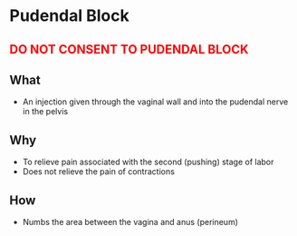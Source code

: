 # Pudendal Block

## <span style="color:red">**DO NOT CONSENT TO PUDENDAL BLOCK**</span>

## What

- An injection given through the vaginal wall and into the pudendal nerve in the pelvis

## Why

- To relieve pain associated with the second (pushing) stage of labor
- Does not relieve the pain of contractions

## How

- Numbs the area between the vagina and anus (perineum)
